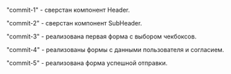 "commit-1" - сверстан компонент Header.

"commit-2" - сверстан компонент SubHeader.

"commit-3" - реализована первая форма с выбором чекбоксов.

"commit-4" - реализованы формы с данными пользователя и согласием.

"commit-5" - реализована форма успешной отправки.